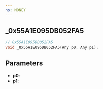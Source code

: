 ```yaml
---
ns: MONEY
---
```

## _0x55A1E095DB052FA5

```c
// 0x55A1E095DB052FA5
void _0x55A1E095DB052FA5(Any p0, Any p1);
```


## Parameters
* **p0**: 
* **p1**: 

